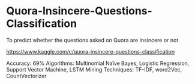 # Quora-Insincere-Questions-Classification
To predict whether the questions asked on Quora are Insincere or not

https://www.kaggle.com/c/quora-insincere-questions-classification

Accuracy: 69% 
Algorithms: Multinomial Naïve Bayes, Logistic Regression, Support Vector Machine, LSTM
Mining Techniques: TF-IDF, word2Vec, CountVectorizer
